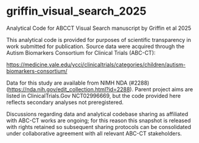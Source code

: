 # griffin_visual_search_2025
Analytical Code for ABCCT Visual Search manuscript by Griffin et al 2025

This analytical code is provided for purposes of scientific transparency in work 
submitted for publication. Source data were acquired through the Autism Biomarkers 
Consortium for Clinical Trials (ABC-CT):

https://medicine.yale.edu/ycci/clinicaltrials/categories/children/autism-biomarkers-consortium/

Data for this study are available from NIMH NDA (#2288) 
(https://nda.nih.gov/edit_collection.html?id=2288). Parent project aims are listed in 
ClinicalTrials.Gov NCT02996669, but the code provided here reflects secondary analyses
not preregistered.

Discussions regarding data and analytical codebase sharing as affiliated with ABC-CT 
works are ongoing; for this reason this snapshot is released with rights retained so 
subsequent sharing protocols can be consolidated under collaborative agreement with 
all relevant ABC-CT stakeholders. 
